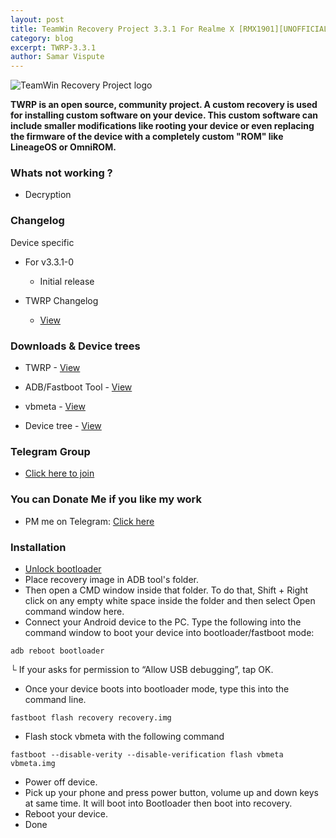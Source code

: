 ```yaml
---
layout: post
title: TeamWin Recovery Project 3.3.1 For Realme X [RMX1901][UNOFFICIAL]
category: blog
excerpt: TWRP-3.3.1
author: Samar Vispute
---
```


![TeamWin Recovery Project logo](http://samarv-121.github.io/images/twrp.png)

**TWRP is an open source, community project. A custom recovery is used for installing custom software on your device.
 This custom software can include smaller modifications like rooting your device or even replacing
 the firmware of the device with a completely custom "ROM" like LineageOS or OmniROM.**

### Whats not working ?
* Decryption

### Changelog
Device specific
* For v3.3.1-0
  * Initial release
  
* TWRP Changelog
  * [View](https://twrp.me)

### Downloads & Device trees
* TWRP - [View](https://www.androidfilehost.com/?fid=6006931924117941349)
* ADB/Fastboot Tool - [View](https://dl.google.com/android/repository/platform-tools-latest-windows.zip)
* vbmeta - [View](https://www.androidfilehost.com/?fid=6006931924117941346)

* Device tree - [View](https://github.com/teamwin/android_device_realme_RMX1901)

### Telegram Group
* [Click here to join](https://t.me/RealmeXOfficial)

### You can Donate Me if you like my work
* PM me on Telegram: [Click here](https://t.me/SamarV121)

### Installation
* [Unlock bootloader](https://c.realme.com/in/post-details/1134295513231785984)
* Place recovery image in ADB tool's folder.
* Then open a CMD window inside that folder. To do that, Shift + Right click on any empty white space inside the folder and then select Open command window here.
* Connect your Android device to the PC. Type the following into the command window to boot your device into bootloader/fastboot mode:
```
adb reboot bootloader
```
└ If your asks for permission to “Allow USB debugging”, tap OK.
* Once your device boots into bootloader mode, type this into the command line.
```
fastboot flash recovery recovery.img
```
* Flash stock vbmeta with the following command 
```
fastboot --disable-verity --disable-verification flash vbmeta vbmeta.img
```
* Power off device.
* Pick up your phone and press power button, volume up and down keys at same time. It will boot into Bootloader then boot into recovery.
* Reboot your device.
* Done
